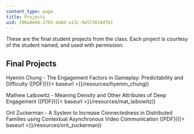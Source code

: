 ```yaml
---
content_type: page
title: Projects
uid: 296a8e66-2765-da66-a13c-94573634d7b1
---
```


These are the final student projects from the class. Each project is courtesy of the student named, and used with permission.

Final Projects
--------------

Hyemin Chung - The Engagement Factors in Gameplay: Predictability and Difficulty ([PDF]({{< baseurl >}}/resources/hyemin_chung))

Mathew Laibowitz - Meaning Density and Other Attributes of Deep Engagement ([PDF]({{< baseurl >}}/resources/mat_laibowitz))

Orit Zuckerman - A System to Increase Connectedness in Distributed Families using Contextual Asynchronous Video Communication ([PDF]({{< baseurl >}}/resources/orit_zuckerman))